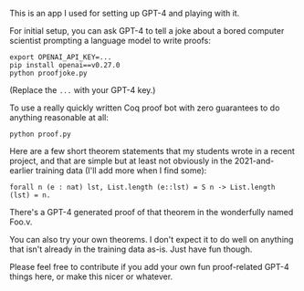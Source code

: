 This is an app I used for setting up GPT-4 and playing with it.

For initial setup, you can ask GPT-4 to tell a joke about a bored computer scientist prompting a language model to write proofs:

    export OPENAI_API_KEY=...
    pip install openai==v0.27.0
    python proofjoke.py

(Replace the `...` with your GPT-4 key.)

To use a really quickly written Coq proof bot with zero guarantees to do anything reasonable at all:

    python proof.py

Here are a few short theorem statements that my students wrote in a recent project, and that are simple but at least not obviously in the 2021-and-earlier training data (I'll add more when I find some):

    forall n (e : nat) lst, List.length (e::lst) = S n -> List.length (lst) = n.

There's a GPT-4 generated proof of that theorem in the wonderfully named Foo.v.

You can also try your own theorems. I don't expect it to do well on anything that isn't already in the training data as-is. Just have fun though.

Please feel free to contribute if you add your own fun proof-related GPT-4 things here, or make this nicer or whatever.
